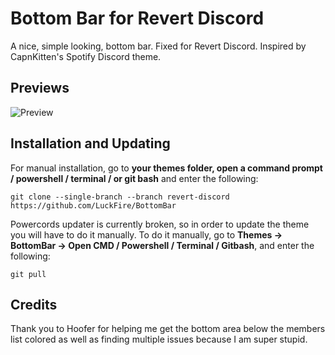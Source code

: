 # Bottom Bar for Revert Discord
A nice, simple looking, bottom bar. Fixed for Revert Discord. Inspired by CapnKitten's Spotify Discord theme.

## Previews
![Preview](https://media.discordapp.net/attachments/738968109288914976/758053722558562478/unknown.png)

## Installation and Updating
For manual installation, go to  **your themes folder, open a command prompt / powershell / terminal / or git bash**  and enter the following:
```
git clone --single-branch --branch revert-discord https://github.com/LuckFire/BottomBar
```

Powercords updater is currently broken, so in order to update the theme you will have to do it manually. To do it manually, go to **Themes -> BottomBar -> Open CMD / Powershell / Terminal / Gitbash**, and enter the following:
```
git pull
```

## Credits 
Thank you to Hoofer for helping me get the bottom area below the members list colored as well as finding multiple issues because I am super stupid.
